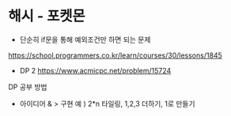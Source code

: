 # 해시 - 포켓몬

- 단순히 if문을 통해 예외조건만 하면 되는 문제

https://school.programmers.co.kr/learn/courses/30/lessons/1845

- DP 2
  https://www.acmicpc.net/problem/15724

DP 공부 방법

- 아이디어 & > 구현
  예 ) 2\*n 타일링, 1,2,3 더하기, 1로 만들기
